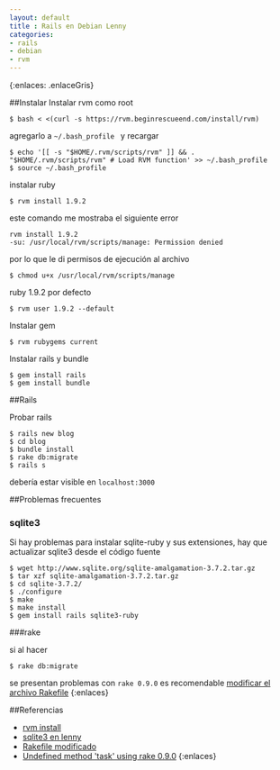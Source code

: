 ```yaml
---
layout: default
title : Rails en Debian Lenny
categories:
- rails 
- debian
- rvm
---
```

{:enlaces: .enlaceGris}

##Instalar
Instalar rvm como root

	$ bash < <(curl -s https://rvm.beginrescueend.com/install/rvm)

agregarlo a `~/.bash_profile ` y recargar 

	$ echo '[[ -s "$HOME/.rvm/scripts/rvm" ]] && . "$HOME/.rvm/scripts/rvm" # Load RVM function' >> ~/.bash_profile
	$ source ~/.bash_profile
	
instalar ruby 
	
	$ rvm install 1.9.2 

este comando me mostraba el siguiente error 

	rvm install 1.9.2
	-su: /usr/local/rvm/scripts/manage: Permission denied

por lo que le di permisos de ejecución al archivo 

	$ chmod u+x /usr/local/rvm/scripts/manage

ruby 1.9.2 por defecto

	$ rvm user 1.9.2 --default

Instalar gem 

	$ rvm rubygems current 

Instalar rails y bundle

	$ gem install rails
	$ gem install bundle

	
##Rails 

Probar rails 

	$ rails new blog 
	$ cd blog
	$ bundle install
	$ rake db:migrate
	$ rails s

debería estar visible en `localhost:3000`

##Problemas frecuentes

### sqlite3

Si hay problemas para instalar sqlite-ruby y sus extensiones, hay que actualizar sqlite3 desde el código fuente

	$ wget http://www.sqlite.org/sqlite-amalgamation-3.7.2.tar.gz
	$ tar xzf sqlite-amalgamation-3.7.2.tar.gz
	$ cd sqlite-3.7.2/
	$ ./configure
	$ make
	$ make install
	$ gem install rails sqlite3-ruby
	
###rake

si al hacer 
	
	$ rake db:migrate 

se presentan problemas con `rake 0.9.0` es recomendable [modificar el archivo Rakefile](https://gist.github.com/984326)
{:enlaces}


##Referencias 
* [rvm install](https://rvm.beginrescueend.com/rvm/install/)
* [sqlite3 en lenny](http://cuasan.wordpress.com/2010/10/13/rails-3-on-debian-with-sqlite-3/)
* [Rakefile modificado](https://gist.github.com/984326)
* [Undefined method 'task' using rake 0.9.0](http://stackoverflow.com/questions/5287121/undefined-method-task-using-rake-0-9-0-beta-4)
{:enlaces}
